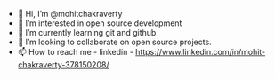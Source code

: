 - 👋 Hi, I’m @mohitchakraverty
- 👀 I’m interested in open source development
- 🌱 I’m currently learning git and github
- 💞️ I’m looking to collaborate on open source projects.
- 📫 How to reach me -
      linkedin - https://www.linkedin.com/in/mohit-chakraverty-378150208/

<!---
mohitchakraverty/mohitchakraverty is a ✨ special ✨ repository because its `README.md` (this file) appears on your GitHub profile.
You can click the Preview link to take a look at your changes.
--->
